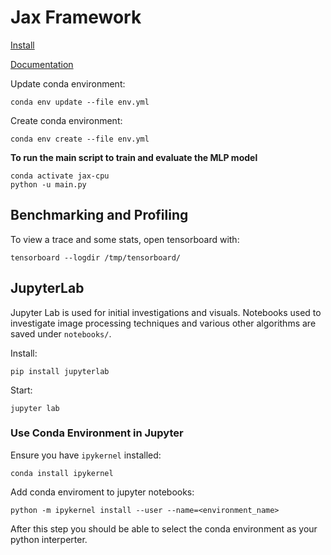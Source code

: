 # Jax Framework

[Install](https://github.com/google/jax#installation)

[Documentation](https://jax.readthedocs.io/en/latest/notebooks/quickstart.html)

Update conda environment: 
```
conda env update --file env.yml
```

Create conda environment: 
```
conda env create --file env.yml
```

**To run the main script to train and evaluate the MLP model**
```
conda activate jax-cpu
python -u main.py
```

## Benchmarking and Profiling 

To view a trace and some stats, open tensorboard with: 
```
tensorboard --logdir /tmp/tensorboard/
```

## JupyterLab 

Jupyter Lab is used for initial investigations and visuals. Notebooks used to investigate 
image processing techniques and various other algorithms are saved under `notebooks/`. 

Install:
```
pip install jupyterlab 
```

Start:
```
jupyter lab
```

### Use Conda Environment in Jupyter

Ensure you have `ipykernel` installed:
```
conda install ipykernel
```

Add conda enviroment to jupyter notebooks:
```
python -m ipykernel install --user --name=<environment_name>
```

After this step you should be able to select the conda environment as your python interperter.
